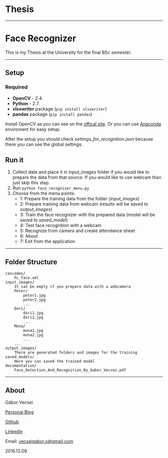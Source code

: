 # Thesis

--------------------------------

# Face Recognizer

This is my Thesis at the University for the final BSc semester.

-------------------------------

## Setup

### Required

- **OpenCV** - 2.4.
- **Python** - 2.7.
- **xlsxwriter** package (`pip install xlsxwriter`)
- **pandas** package (`pip install pandas`)

Install OpenCV as you can see on the [offical site](http://opencv.org/).
Or you can use [Anaconda](https://anaconda.org/) enviroment for easy setup.

After the setup you should check *settings_for_recognition.json* because there you can see the global settings.

## Run it

1. Collect data and place it in *input_images* folder if you would like to prepare the data from that source. If you would like to use webcam than just skip this step.
2. Run `python face_recognizer_menu.py`
3. Choose from the menu points:
	- 1: Prepare the training data from the folder (*input_images*)
	- 2: Prepare training data from webcam (results will be saved to *output_images*)
	- 3: Train the face recognizer with the prepared data (model will be saved to *saved_model*)
	- 4: Test face recognition with a webcam
	- 5: Recognize from camera and create attendance sheet
	- 6: About
	- 7: Exit from the application

-------------------------------

## Folder Structure

```
cascades/
	hc_face.xml
input_images/
	It can be empty if you prepare data with a webcamera
	Peter/
		peter1.jpg
		peter2.jpg
		...
	Dori/
		dori1.jpg
		dori2.jpg
		...
	Mona/
		mona1.jpg
		mona2.jpg
		...
	...
output_images/
	There are generated folders and images for the training
saved_models/
	Here you can saved the trained model
documentation/
	Face_Detection_And_Recognition_By_Gabor_Vecsei.pdf
```

-------------------------------

## About

Gábor Vecsei

[Personal Blog](https://gaborvecsei.wordpress.com/)

[Github](https://github.com/gaborvecsei)

[LinkedIn](https://www.linkedin.com/in/gaborvecsei)

Email: vecseigabor.x@gmail.com

2016.12.09.